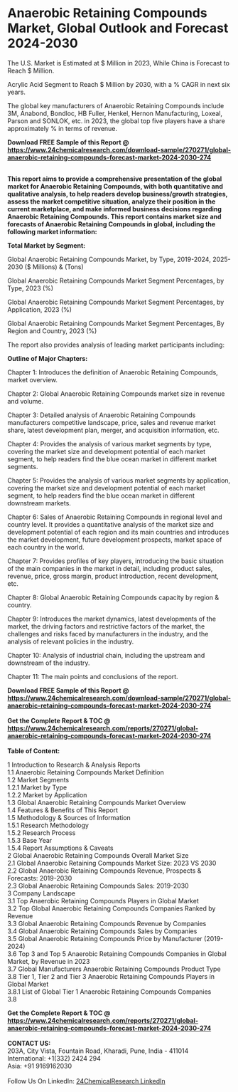 <h1>Anaerobic Retaining Compounds Market, Global Outlook and Forecast 2024-2030</h1><p>
The U.S. Market is Estimated at $ Million in 2023, While China is Forecast to Reach $ Million.</p><p>
Acrylic Acid Segment to Reach $ Million by 2030, with a % CAGR in next six years.</p><p>
The global key manufacturers of Anaerobic Retaining Compounds include 3M, Anabond, Bondloc, HB Fuller, Henkel, Hernon Manufacturing, Loxeal, Parson and SONLOK, etc. in 2023, the global top five players have a share approximately % in terms of revenue.</p><div><b>Download FREE Sample of this Report @ 
            <a href="https://www.24chemicalresearch.com/download-sample/270271/global-anaerobic-retaining-compounds-forecast-market-2024-2030-274">
            https://www.24chemicalresearch.com/download-sample/270271/global-anaerobic-retaining-compounds-forecast-market-2024-2030-274</a></b></div><br><p>
<strong>This report aims to provide a comprehensive presentation of the global market for Anaerobic Retaining Compounds, with both quantitative and qualitative analysis, to help readers develop business/growth strategies, assess the market competitive situation, analyze their position in the current marketplace, and make informed business decisions regarding Anaerobic Retaining Compounds. This report contains market size and forecasts of Anaerobic Retaining Compounds in global, including the following market information:</strong>
</p><p>
<strong>Total Market by Segment:</strong></p><p>
Global Anaerobic Retaining Compounds Market, by Type, 2019-2024, 2025-2030 ($ Millions) &amp; (Tons)</p><p>
Global Anaerobic Retaining Compounds Market Segment Percentages, by Type, 2023 (%)</p><p>
</p><p>
Global Anaerobic Retaining Compounds Market Segment Percentages, by Application, 2023 (%)</p><p>
</p><p>
Global Anaerobic Retaining Compounds Market Segment Percentages, By Region and Country, 2023 (%)</p><p>
</p><p>
The report also provides analysis of leading market participants including:</p><p>
</p><p>
</p><p>
</p><p><strong>Outline of Major Chapters:</strong></p><p>
</p><p>Chapter 1: Introduces the definition of Anaerobic Retaining Compounds, market overview.</p><p>
Chapter 2: Global Anaerobic Retaining Compounds market size in revenue and volume.</p><p>
Chapter 3: Detailed analysis of Anaerobic Retaining Compounds manufacturers competitive landscape, price, sales and revenue market share, latest development plan, merger, and acquisition information, etc.</p><p>
Chapter 4: Provides the analysis of various market segments by type, covering the market size and development potential of each market segment, to help readers find the blue ocean market in different market segments.</p><p>
Chapter 5: Provides the analysis of various market segments by application, covering the market size and development potential of each market segment, to help readers find the blue ocean market in different downstream markets.</p><p>
Chapter 6: Sales of Anaerobic Retaining Compounds in regional level and country level. It provides a quantitative analysis of the market size and development potential of each region and its main countries and introduces the market development, future development prospects, market space of each country in the world.</p><p>
Chapter 7: Provides profiles of key players, introducing the basic situation of the main companies in the market in detail, including product sales, revenue, price, gross margin, product introduction, recent development, etc.</p><p>
Chapter 8: Global Anaerobic Retaining Compounds capacity by region &amp; country.</p><p>
Chapter 9: Introduces the market dynamics, latest developments of the market, the driving factors and restrictive factors of the market, the challenges and risks faced by manufacturers in the industry, and the analysis of relevant policies in the industry.</p><p>
Chapter 10: Analysis of industrial chain, including the upstream and downstream of the industry.</p><p>
Chapter 11: The main points and conclusions of the report.</p><div><b>Download FREE Sample of this Report @ 
            <a href="https://www.24chemicalresearch.com/download-sample/270271/global-anaerobic-retaining-compounds-forecast-market-2024-2030-274">
            https://www.24chemicalresearch.com/download-sample/270271/global-anaerobic-retaining-compounds-forecast-market-2024-2030-274</a></b></div><br><div><b>Get the Complete Report & TOC @ 
            <a href="https://www.24chemicalresearch.com/reports/270271/global-anaerobic-retaining-compounds-forecast-market-2024-2030-274">
            https://www.24chemicalresearch.com/reports/270271/global-anaerobic-retaining-compounds-forecast-market-2024-2030-274</a></b></div><br>
            <b>Table of Content:</b><p>1 Introduction to Research & Analysis Reports<br />
    1.1 Anaerobic Retaining Compounds Market Definition<br />
    1.2 Market Segments<br />
        1.2.1 Market by Type<br />
        1.2.2 Market by Application<br />
    1.3 Global Anaerobic Retaining Compounds Market Overview<br />
    1.4 Features & Benefits of This Report<br />
    1.5 Methodology & Sources of Information<br />
        1.5.1 Research Methodology<br />
        1.5.2 Research Process<br />
        1.5.3 Base Year<br />
        1.5.4 Report Assumptions & Caveats<br />
2 Global Anaerobic Retaining Compounds Overall Market Size<br />
    2.1 Global Anaerobic Retaining Compounds Market Size: 2023 VS 2030<br />
    2.2 Global Anaerobic Retaining Compounds Revenue, Prospects & Forecasts: 2019-2030<br />
    2.3 Global Anaerobic Retaining Compounds Sales: 2019-2030<br />
3 Company Landscape<br />
    3.1 Top Anaerobic Retaining Compounds Players in Global Market<br />
    3.2 Top Global Anaerobic Retaining Compounds Companies Ranked by Revenue<br />
    3.3 Global Anaerobic Retaining Compounds Revenue by Companies<br />
    3.4 Global Anaerobic Retaining Compounds Sales by Companies<br />
    3.5 Global Anaerobic Retaining Compounds Price by Manufacturer (2019-2024)<br />
    3.6 Top 3 and Top 5 Anaerobic Retaining Compounds Companies in Global Market, by Revenue in 2023<br />
    3.7 Global Manufacturers Anaerobic Retaining Compounds Product Type<br />
    3.8 Tier 1, Tier 2 and Tier 3 Anaerobic Retaining Compounds Players in Global Market<br />
        3.8.1 List of Global Tier 1 Anaerobic Retaining Compounds Companies<br />
        3.8</p><div><b>Get the Complete Report & TOC @ 
            <a href="https://www.24chemicalresearch.com/reports/270271/global-anaerobic-retaining-compounds-forecast-market-2024-2030-274">
            https://www.24chemicalresearch.com/reports/270271/global-anaerobic-retaining-compounds-forecast-market-2024-2030-274</a></b></div><br><b>CONTACT US:</b><br>
            203A, City Vista, Fountain Road, Kharadi, Pune, India - 411014<br>
            International: +1(332) 2424 294<br>
            Asia: +91 9169162030 <br><br>
            Follow Us On LinkedIn: <a href="https://www.linkedin.com/company/24chemicalresearch/">24ChemicalResearch LinkedIn</a>